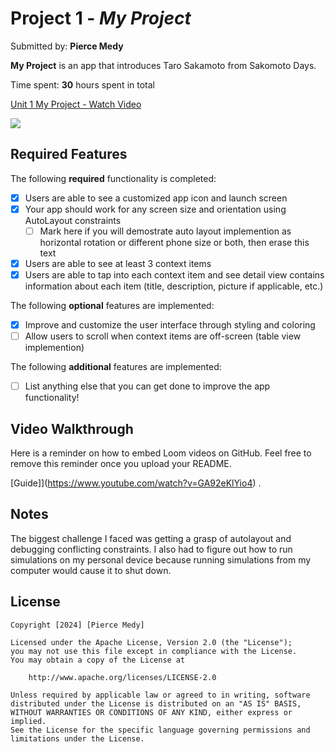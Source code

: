 # Project 1 - *My Project*

Submitted by: **Pierce Medy**

**My Project** is an app that introduces Taro Sakamoto from Sakomoto Days. 

Time spent: **30** hours spent in total

<div>
    <a href="https://www.loom.com/share/2bdadad0e7a443e4a479926b07567da5">
      <p>Unit 1 My Project - Watch Video</p>
    </a>
    <a href="https://www.loom.com/share/2bdadad0e7a443e4a479926b07567da5">
      <img style="max-width:300px;" src="https://cdn.loom.com/sessions/thumbnails/2bdadad0e7a443e4a479926b07567da5-with-play.gif">
    </a>
  </div>

## Required Features

The following **required** functionality is completed:

- [x] Users are able to see a customized app icon and launch screen
- [x] Your app should work for any screen size and orientation using AutoLayout constraints
  - [ ] Mark here if you will demostrate auto layout implemention as horizontal rotation or different phone size or both, then erase this text
- [x] Users are able to see at least 3 context items
- [x] Users are able to tap into each context item and see detail view contains information about each item (title, description, picture if applicable, etc.)
 
The following **optional** features are implemented:

- [x] Improve and customize the user interface through styling and coloring
- [ ] Allow users to scroll when context items are off-screen (table view implemention)

The following **additional** features are implemented:

- [ ] List anything else that you can get done to improve the app functionality!

## Video Walkthrough

Here is a reminder on how to embed Loom videos on GitHub. Feel free to remove this reminder once you upload your README. 

[Guide]](https://www.youtube.com/watch?v=GA92eKlYio4) .

## Notes

The biggest challenge I faced was getting a grasp of autolayout and debugging conflicting constraints. I also had to figure out how to run simulations on my personal device because 
running simulations from my computer would cause it to shut down.


## License

    Copyright [2024] [Pierce Medy]

    Licensed under the Apache License, Version 2.0 (the "License");
    you may not use this file except in compliance with the License.
    You may obtain a copy of the License at

        http://www.apache.org/licenses/LICENSE-2.0

    Unless required by applicable law or agreed to in writing, software
    distributed under the License is distributed on an "AS IS" BASIS,
    WITHOUT WARRANTIES OR CONDITIONS OF ANY KIND, either express or implied.
    See the License for the specific language governing permissions and
    limitations under the License.
